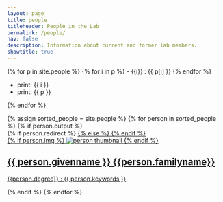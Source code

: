```yaml
---
layout: page
title: people
titleheader: People in the Lab
permalink: /people/
nav: false
description: Information about current and former lab members. 
showtitle: true
---
```

	
{% for p in site.people %}
    {% for i in p %}
    - {{i}} : {{ p[i] }} 
    {% endfor %}
- print: {{ i }}    
- print: {{ p }}    
        
        
{% endfor %}

<div class="projects grid">
  {% assign sorted_people = site.people  %}
  {% for person in sorted_people %}
      {% if person.output %}
          <div class="grid-item">
              {% if person.redirect %}
                  <a href="{{ person.redirect }}" target="_blank">
              {% else %}
                  <a href="{{ person.url | relative_url }}">
              {% endif %}
              <div class="card hoverable">
                {% if person.img %}
                <img src="{{ person.img | relative_url }}" alt="person thumbnail">
                {% endif %}
                <div class="card-body">
                  <h2 class="card-title">{{ person.givenname }} {{person.familyname}}</h2>
                  <p class="card-text">{{person.degree}} : {{ person.keywords }}</p>
                </div>
              </div>
            </a>
          </div>
      {% endif %}
{% endfor %}
</div>
